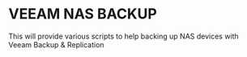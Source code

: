 # VEEAM NAS BACKUP
This will provide various scripts to help backing up NAS devices with Veeam Backup & Replication
